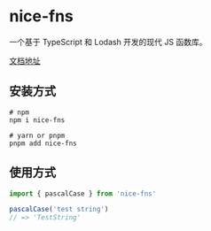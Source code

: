 # nice-fns

一个基于 TypeScript 和 Lodash 开发的现代 JS 函数库。

[文档地址](http://rootwater.gitee.io/nice-fns/)

## 安装方式

```shell
# npm
npm i nice-fns

# yarn or pnpm
pnpm add nice-fns
```

## 使用方式

```ts
import { pascalCase } from 'nice-fns'

pascalCase('test string')
// => 'TestString'
```
